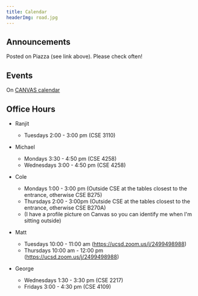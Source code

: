 ```yaml
---
title: Calendar
headerImg: road.jpg
---
```


## Announcements

Posted on Piazza (see link above). Please check often!

## Events

On [CANVAS calendar](https://canvas.ucsd.edu/courses/48988)

## Office Hours

* Ranjit 
 	- Tuesdays 2:00 - 3:00 pm (CSE 3110)

* Michael 
	- Mondays 3:30  - 4:50 pm (CSE 4258)
    - Wednesdays 3:00 - 4:50 pm (CSE 4258)

* Cole 
	- Mondays 1:00 - 3:00 pm (Outside CSE at the tables closest to the entrance, otherwise CSE B275)
    - Thursdays 2:00 - 3:00pm (Outside CSE at the tables closest to the entrance, otherwise CSE B270A)
    - (I have a profile picture on Canvas so you can identify me when I'm sitting outside)

* Matt 
	- Tuesdays 10:00 - 11:00 am (https://ucsd.zoom.us/j/2499498988)
	- Thursdays 10:00 am - 12:00 pm (https://ucsd.zoom.us/j/2499498988)

* George 
	- Wednesdays 1:30 - 3:30 pm (CSE 2217)
	- Fridays 3:00 - 4:30 pm (CSE 4109)
